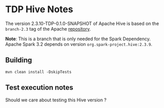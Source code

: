 # TDP Hive Notes

The version 2.3.10-TDP-0.1.0-SNAPSHOT of Apache Hive is based on the `branch-2.3` tag of the Apache [repository](https://github.com/apache/hive/tree/branch-2.3).

**Note**: This is a branch that is only needed for the Spark Dependency. Apache Spark 3.2 depends on version `org.spark-project.hive:2.3.9`.

## Building

```
mvn clean install -DskipTests
```

## Test execution notes

Should we care about testing this Hive version ?

